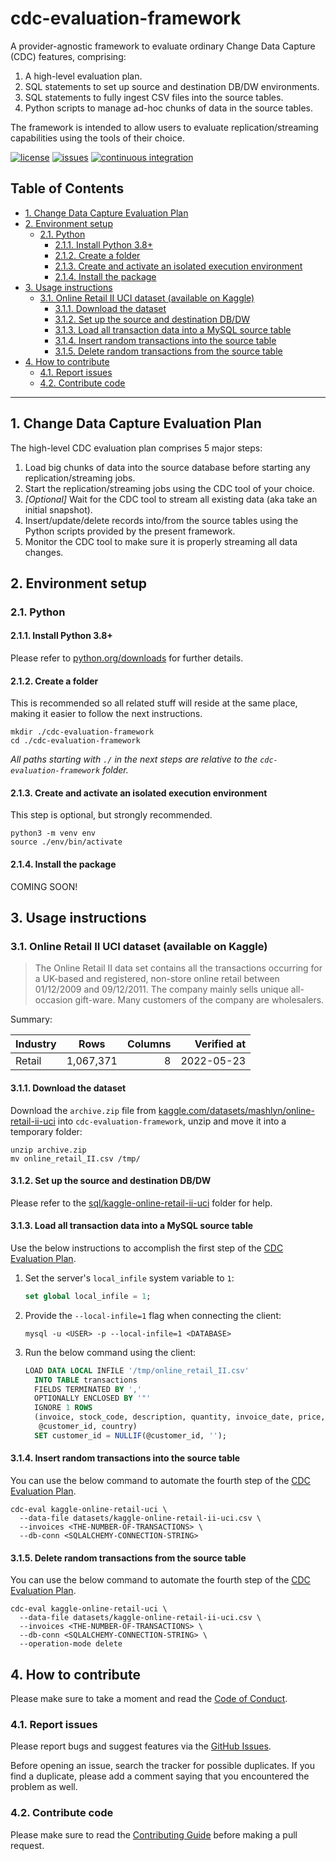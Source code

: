 # cdc-evaluation-framework

A provider-agnostic framework to evaluate ordinary Change Data Capture (CDC) features,
comprising:

1. A high-level evaluation plan.
2. SQL statements to set up source and destination DB/DW environments.
3. SQL statements to fully ingest CSV files into the source tables.
4. Python scripts to manage ad-hoc chunks of data in the source tables.

The framework is intended to allow users to evaluate replication/streaming capabilities
using the tools of their choice.

[![license](https://img.shields.io/github/license/ricardolsmendes/cdc-evaluation-framework.svg)](https://github.com/ricardolsmendes/cdc-evaluation-framework/blob/main/LICENSE)
[![issues](https://img.shields.io/github/issues/ricardolsmendes/cdc-evaluation-framework.svg)](https://github.com/ricardolsmendes/cdc-evaluation-framework/issues)
[![continuous integration](https://github.com/ricardolsmendes/cdc-evaluation-framework/actions/workflows/continuous-integration.yaml/badge.svg)](https://github.com/ricardolsmendes/cdc-evaluation-framework/actions/workflows/continuous-integration.yaml)

<!-- Pytest Coverage Comment:Begin -->
<!-- Pytest Coverage Comment:End -->

<!--
  DO NOT UPDATE THE TABLE OF CONTENTS MANUALLY
  run `npx markdown-toc -i README.md`.

  Please stick to 80-character line wraps as much as you can.
-->

## Table of Contents

<!-- toc -->

- [1. Change Data Capture Evaluation Plan](#1-change-data-capture-evaluation-plan)
- [2. Environment setup](#2-environment-setup)
  * [2.1. Python](#21-python)
    + [2.1.1. Install Python 3.8+](#211-install-python-38)
    + [2.1.2. Create a folder](#212-create-a-folder)
    + [2.1.3. Create and activate an isolated execution environment](#213-create-and-activate-an-isolated-execution-environment)
    + [2.1.4. Install the package](#214-install-the-package)
- [3. Usage instructions](#3-usage-instructions)
  * [3.1. Online Retail II UCI dataset (available on Kaggle)](#31-online-retail-ii-uci-dataset-available-on-kaggle)
    + [3.1.1. Download the dataset](#311-download-the-dataset)
    + [3.1.2. Set up the source and destination DB/DW](#312-set-up-the-source-and-destination-dbdw)
    + [3.1.3. Load all transaction data into a MySQL source table](#313-load-all-transaction-data-into-a-mysql-source-table)
    + [3.1.4. Insert random transactions into the source table](#314-insert-random-transactions-into-the-source-table)
    + [3.1.5. Delete random transactions from the source table](#315-delete-random-transactions-from-the-source-table)
- [4. How to contribute](#4-how-to-contribute)
  * [4.1. Report issues](#41-report-issues)
  * [4.2. Contribute code](#42-contribute-code)

<!-- tocstop -->

---

## 1. Change Data Capture Evaluation Plan

The high-level CDC evaluation plan comprises 5 major steps:

1. Load big chunks of data into the source database before starting any
   replication/streaming jobs.
2. Start the replication/streaming jobs using the CDC tool of your choice.
3. _[Optional]_ Wait for the CDC tool to stream all existing data (aka take an
   initial snapshot).
4. Insert/update/delete records into/from the source tables using the Python scripts
   provided by the present framework.
5. Monitor the CDC tool to make sure it is properly streaming all data changes.

## 2. Environment setup

### 2.1. Python

#### 2.1.1. Install Python 3.8+

Please refer to [python.org/downloads](https://www.python.org/downloads/) for further
details.

#### 2.1.2. Create a folder

This is recommended so all related stuff will reside at the same place, making it easier
to follow the next instructions.

```shell
mkdir ./cdc-evaluation-framework
cd ./cdc-evaluation-framework
```

_All paths starting with `./` in the next steps are relative to the
`cdc-evaluation-framework` folder._

#### 2.1.3. Create and activate an isolated execution environment

This step is optional, but strongly recommended.

```shell
python3 -m venv env
source ./env/bin/activate
```

#### 2.1.4. Install the package

COMING SOON!

## 3. Usage instructions

### 3.1. Online Retail II UCI dataset (available on Kaggle)

> The Online Retail II data set contains all the transactions occurring for a
> UK-based and registered, non-store online retail between 01/12/2009 and
> 09/12/2011. The company mainly sells unique all-occasion gift-ware. Many
> customers of the company are wholesalers.

Summary:

| Industry | Rows      | Columns | Verified at |
|----------|-----------|--------:|------------:|
| Retail   | 1,067,371 |       8 |  2022-05-23 |

#### 3.1.1. Download the dataset

Download the `archive.zip` file from
[kaggle.com/datasets/mashlyn/online-retail-ii-uci](https://www.kaggle.com/datasets/mashlyn/online-retail-ii-uci)
into `cdc-evaluation-framework`, unzip and move it into a temporary folder:

```shell
unzip archive.zip
mv online_retail_II.csv /tmp/
```

#### 3.1.2. Set up the source and destination DB/DW

Please refer to the
[sql/kaggle-online-retail-ii-uci](./sql/kaggle-online-retail-ii-uci) folder for help. 

#### 3.1.3. Load all transaction data into a MySQL source table

Use the below instructions to accomplish the first step of the [CDC Evaluation
Plan](#1-change-data-capture-evaluation-plan).

1. Set the server's `local_infile` system variable to `1`:

   ```sql
   set global local_infile = 1;
   ```

2. Provide the `--local-infile=1` flag when connecting the client:

   ```shell
   mysql -u <USER> -p --local-infile=1 <DATABASE>
   ```

3. Run the below command using the client:
   ```sql
   LOAD DATA LOCAL INFILE '/tmp/online_retail_II.csv'
     INTO TABLE transactions
     FIELDS TERMINATED BY ','
     OPTIONALLY ENCLOSED BY '"'
     IGNORE 1 ROWS
     (invoice, stock_code, description, quantity, invoice_date, price,
      @customer_id, country)
     SET customer_id = NULLIF(@customer_id, '');
   ```

#### 3.1.4. Insert random transactions into the source table

You can use the below command to automate the fourth step of the [CDC
Evaluation Plan](#1-change-data-capture-evaluation-plan).

```shell
cdc-eval kaggle-online-retail-uci \
  --data-file datasets/kaggle-online-retail-ii-uci.csv \
  --invoices <THE-NUMBER-OF-TRANSACTIONS> \
  --db-conn <SQLALCHEMY-CONNECTION-STRING>
```

#### 3.1.5. Delete random transactions from the source table

You can use the below command to automate the fourth step of the [CDC
Evaluation Plan](#1-change-data-capture-evaluation-plan).

```shell
cdc-eval kaggle-online-retail-uci \
  --data-file datasets/kaggle-online-retail-ii-uci.csv \
  --invoices <THE-NUMBER-OF-TRANSACTIONS> \
  --db-conn <SQLALCHEMY-CONNECTION-STRING> \
  --operation-mode delete
```

## 4. How to contribute

Please make sure to take a moment and read the [Code of
Conduct](https://github.com/ricardolsmendes/cdc-evaluation-framework/blob/main/.github/CODE_OF_CONDUCT.md).

### 4.1. Report issues

Please report bugs and suggest features via the [GitHub
Issues](https://github.com/ricardolsmendes/cdc-evaluation-framework/issues).

Before opening an issue, search the tracker for possible duplicates. If you find a
duplicate, please add a comment saying that you encountered the problem as well.

### 4.2. Contribute code

Please make sure to read the [Contributing
Guide](https://github.com/ricardolsmendes/cdc-evaluation-framework/blob/main/.github/CONTRIBUTING.md)
before making a pull request.
